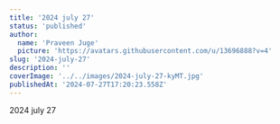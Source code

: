 ```yaml
---
title: '2024 july 27'
status: 'published'
author:
  name: 'Praveen Juge'
  picture: 'https://avatars.githubusercontent.com/u/13696888?v=4'
slug: '2024-july-27'
description: ''
coverImage: '../../images/2024-july-27-kyMT.jpg'
publishedAt: '2024-07-27T17:20:23.558Z'
---
```


2024 july 27